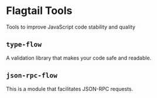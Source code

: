 # Flagtail Tools

Tools to improve JavaScript code stability and quality

## `type-flow`

A validation library that makes your code safe and readable.

## `json-rpc-flow`

This is a module that facilitates JSON-RPC requests.